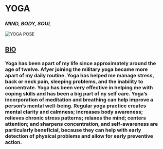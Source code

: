 #                   **YOGA**

###           ***MIND, BODY, SOUL***

![YOGA POSE](https://oneikasyogalife.files.wordpress.com/2013/01/185765_455305647851590_2029549353_n.jpg)

## [**BIO**](https://github.com/kharris157/kharris157.github.io/blob/master/bio.md)
### Yoga has been apart of my life since approximately around the age of twelve. Afyer joining the military yoga became more apart of my daily routine. Yoga has helped me manage stress, back or neck pain, sleeping problems, and the inability to concentrate. Yoga has been very effective in helping me with coping skills and has been a big part of ny self care. Yoga’s incorporation of meditation and breathing can help improve a person’s mental well-being. Regular yoga practice creates mental clarity and calmness; increases body awareness; relieves chronic stress patterns; relaxes the mind; centers attention; and sharpens concentration, and self-awareness are particularly beneficial, because they can help with early detection of physical problems and allow for early preventive action. 
